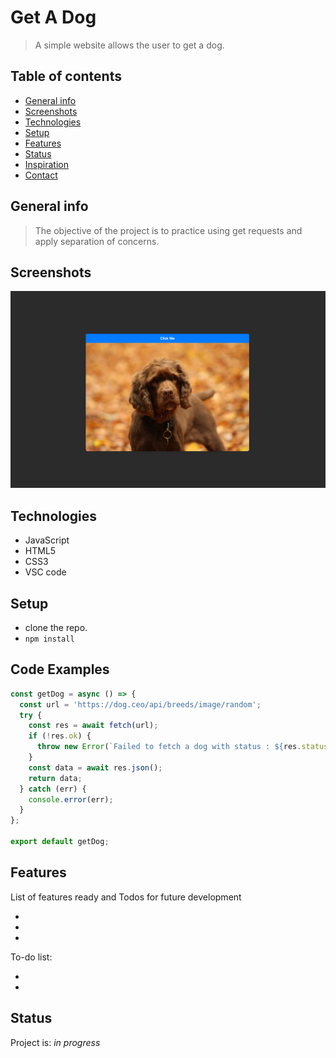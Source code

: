 # Get A Dog

> A simple website allows the user to get a dog.

## Table of contents

- [General info](#general-info)
- [Screenshots](#screenshots)
- [Technologies](#technologies)
- [Setup](#setup)
- [Features](#features)
- [Status](#status)
- [Inspiration](#inspiration)
- [Contact](#contact)

## General info

> The objective of the project is to practice using get requests and apply separation of concerns.

## Screenshots

![Example screenshot](./assets/screenShot.png)

## Technologies

- JavaScript
- HTML5
- CSS3
- VSC code

## Setup

- clone the repo.
- `npm install`

## Code Examples

```js
const getDog = async () => {
  const url = 'https://dog.ceo/api/breeds/image/random';
  try {
    const res = await fetch(url);
    if (!res.ok) {
      throw new Error(`Failed to fetch a dog with status : ${res.status}`);
    }
    const data = await res.json();
    return data;
  } catch (err) {
    console.error(err);
  }
};

export default getDog;
```

## Features

List of features ready and Todos for future development

-
-
-

To-do list:

-
-

## Status

Project is: _in progress_
